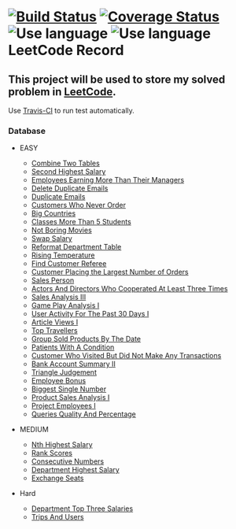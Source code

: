 [![Build Status](https://travis-ci.org/liuliuOD/LeetCode.svg?branch=master)](https://travis-ci.org/liuliuOD/LeetCode) [![Coverage Status](https://coveralls.io/repos/github/liuliuOD/LeetCode/badge.svg?branch=master)](https://coveralls.io/github/liuliuOD/LeetCode?branch=master)  
![Use language](https://img.shields.io/badge/language-PHP-%238a93bc) ![Use language](https://img.shields.io/badge/language-MySQL-%23e89533)  
LeetCode Record
===
This project will be used to store my solved problem in [LeetCode](https://leetcode.com).
---
Use [Travis-CI](https://travis-ci.org) to run test automatically.

### Database
- EASY
    - [Combine Two Tables](Databases/Easy/CombineTwoTables.md)
    - [Second Highest Salary](Databases/Easy/SecondHighestSalary.md)
    - [Employees Earning More Than Their Managers](Databases/Easy/EmployeesEarningMoreThanTheirManagers.md)
    - [Delete Duplicate Emails](Databases/Easy/DeleteDuplicateEmails.md)
    - [Duplicate Emails](Databases/Easy/DuplicateEmails.md)
    - [Customers Who Never Order](Databases/Easy/CustomersWhoNeverOrder.md)
    - [Big Countries](Databases/Easy/BigCountries.md)
    - [Classes More Than 5 Students](Databases/Easy/ClassesMoreThan5Students.md)
    - [Not Boring Movies](Databases/Easy/NotBoringMovies.md)
    - [Swap Salary](Databases/Easy/SwapSalary.md)
    - [Reformat Department Table](Databases/Easy/ReformatDepartmentTable.md)
    - [Rising Temperature](Databases/Easy/RisingTemperature.md)
    - [Find Customer Referee](Databases/Easy/FindCustomerReferee.md)
    - [Customer Placing the Largest Number of Orders](Databases/Easy/CustomerPlacingTheLargestNumberOfOrders.md)
    - [Sales Person](Databases/Easy/SalesPerson.md)
    - [Actors And Directors Who Cooperated At Least Three Times](Databases/Easy/ActorsAndDirectorsWhoCooperatedAtLeastThreeTimes.md)
    - [Sales Analysis III](Databases/Easy/SalesAnalysisIII.md)
    - [Game Play Analysis I](Databases/Easy/GamePlayAnalysisI.md)
    - [User Activity For The Past 30 Days I](Databases/Easy/UserActivityForThePast30DaysI.md)
    - [Article Views I](Databases/Easy/ArticleViewsI.md)
    - [Top Travellers](Databases/Easy/TopTravellers.md)
    - [Group Sold Products By The Date](Databases/Easy/GroupSoldProductsByTheDate.md)
    - [Patients With A Condition](Databases/Easy/PatientsWithACondition.md)
    - [Customer Who Visited But Did Not Make Any Transactions](Databases/Easy/CustomerWhoVisitedButDidNotMakeAnyTransactions.md)
    - [Bank Account Summary II](Databases/Easy/BankAccountSummaryII.md)
    - [Triangle Judgement](Databases/Easy/TriangleJudgement.md)
    - [Employee Bonus](Databases/Easy/EmployeeBonus.md)
    - [Biggest Single Number](Databases/Easy/BiggestSingleNumber.md)
    - [Product Sales Analysis I](Databases/Easy/ProductSalesAnalysisI.md)
    - [Project Employees I](Databases/Easy/ProjectEmployeesI.md)
    - [Queries Quality And Percentage](Databases/Easy/QueriesQualityAndPercentage.md)

- MEDIUM
    - [Nth Highest Salary](Databases/Medium/NthHighestSalary.md)
    - [Rank Scores](Databases/Medium/RankScores.md)
    - [Consecutive Numbers](Databases/Medium/ConsecutiveNumbers.md)
    - [Department Highest Salary](Databases/Medium/DepartmentHighestSalary.md)
    - [Exchange Seats](Databases/Medium/ExchangeSeats.md)

- Hard
    - [Department Top Three Salaries](Databases/Hard/DepartmentTopThreeSalaries.md)
    - [Trips And Users](Databases/Hard/TripsAndUsers.md)

